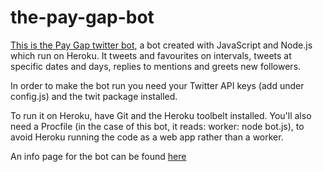 # the-pay-gap-bot

<a href="https://twitter.com/The_Pay_Gap_Bot">This is the Pay Gap twitter bot</a>, a bot created with JavaScript and Node.js which run on Heroku. It tweets and favourites on intervals, tweets at specific dates and days, replies to mentions and greets new followers.

In order to make the bot run you need your Twitter API keys (add under config.js) and the twit package installed. 

To run it on Heroku, have Git and the Heroku toolbelt installed. You'll also need a Procfile (in the case of this bot, it reads: worker: node bot.js), to avoid Heroku running the code as a web app rather than a worker. 

An info page for the bot can be found <a href="http://igor.gold.ac.uk/~eespm001/thePayGap/PayGapBot.html">here</a>
